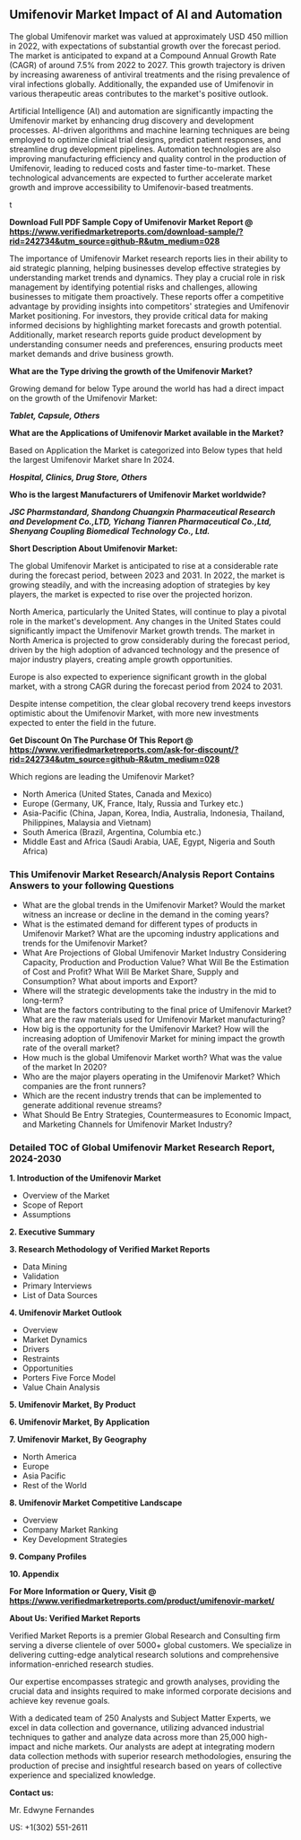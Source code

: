 <h2>Umifenovir Market Impact of AI and Automation</h2><p>The global Umifenovir market was valued at approximately USD 450 million in 2022, with expectations of substantial growth over the forecast period. The market is anticipated to expand at a Compound Annual Growth Rate (CAGR) of around 7.5% from 2022 to 2027. This growth trajectory is driven by increasing awareness of antiviral treatments and the rising prevalence of viral infections globally. Additionally, the expanded use of Umifenovir in various therapeutic areas contributes to the market's positive outlook.</p><p>Artificial Intelligence (AI) and automation are significantly impacting the Umifenovir market by enhancing drug discovery and development processes. AI-driven algorithms and machine learning techniques are being employed to optimize clinical trial designs, predict patient responses, and streamline drug development pipelines. Automation technologies are also improving manufacturing efficiency and quality control in the production of Umifenovir, leading to reduced costs and faster time-to-market. These technological advancements are expected to further accelerate market growth and improve accessibility to Umifenovir-based treatments.</p>t</p><p id="" class=""><strong>Download Full PDF Sample Copy of Umifenovir Market Report @ <a href="https://www.verifiedmarketreports.com/download-sample/?rid=242734&utm_source=github-R&utm_medium=028" target="_blank">https://www.verifiedmarketreports.com/download-sample/?rid=242734&utm_source=github-R&utm_medium=028</a></strong></p><p>The importance of&nbsp;Umifenovir Market research reports lies in their ability to aid strategic planning, helping businesses develop effective strategies by understanding market trends and dynamics. They play a crucial role in risk management by identifying potential risks and challenges, allowing businesses to mitigate them proactively. These reports offer a competitive advantage by providing insights into competitors' strategies and Umifenovir Market positioning. For investors, they provide critical data for making informed decisions by highlighting market forecasts and growth potential. Additionally, market research reports guide product development by understanding consumer needs and preferences, ensuring products meet market demands and drive business growth.</p><p><strong>What are the&nbsp;Type driving the growth of the Umifenovir Market?</strong></p><p id="" class="">Growing demand for below Type around the world has had a direct impact on the growth of the Umifenovir Market:</p><em><strong>Tablet, Capsule, Others</strong></em></p><strong>What are the&nbsp;Applications&nbsp;of Umifenovir Market available in the Market?</strong></p><p id="" class="">Based on Application the Market is categorized into Below types that held the largest Umifenovir Market share In 2024.</p><em><strong>Hospital, Clinics, Drug Store, Others</strong></em></p><strong>Who is the largest Manufacturers of Umifenovir Market worldwide?</strong></p><p><em><strong>JSC Pharmstandard, Shandong Chuangxin Pharmaceutical Research and Development Co.,LTD, Yichang Tianren Pharmaceutical Co.,Ltd, Shenyang Coupling Biomedical Technology Co., Ltd.</strong></em></p><p id="" class=""><strong>Short Description About Umifenovir Market:</strong></p><p>The global Umifenovir Market is anticipated to rise at a considerable rate during the forecast period, between 2023 and 2031. In 2022, the market is growing steadily, and with the increasing adoption of strategies by key players, the market is expected to rise over the projected horizon.</p><p>North America, particularly the United States, will continue to play a pivotal role in the market's development. Any changes in the United States could significantly impact the Umifenovir Market growth trends. The market in North America is projected to grow considerably during the forecast period, driven by the high adoption of advanced technology and the presence of major industry players, creating ample growth opportunities.</p><p>Europe is also expected to experience significant growth in the global market, with a strong CAGR during the forecast period from 2024 to 2031.</p><p>Despite intense competition, the clear global recovery trend keeps investors optimistic about the Umifenovir Market, with more new investments expected to enter the field in the future.</p><p id="" class=""><strong>Get Discount On The Purchase Of This Report @ <a href="https://www.verifiedmarketreports.com/ask-for-discount/?rid=242734&utm_source=github-R&utm_medium=028" target="_blank">https://www.verifiedmarketreports.com/ask-for-discount/?rid=242734&utm_source=github-R&utm_medium=028</a></strong></p>Which regions are leading the Umifenovir Market?</p><ul><li>North America (United States, Canada and Mexico)</li><li>Europe (Germany, UK, France, Italy, Russia and Turkey etc.)</li><li>Asia-Pacific (China, Japan, Korea, India, Australia, Indonesia, Thailand, Philippines, Malaysia and Vietnam)</li><li>South America (Brazil, Argentina, Columbia etc.)</li><li>Middle East and Africa (Saudi Arabia, UAE, Egypt, Nigeria and South Africa)</li></ul><h3 id="" class="">This Umifenovir Market Research/Analysis Report Contains Answers to your following Questions</h3><ul><li>What are the global trends in the Umifenovir Market? Would the market witness an increase or decline in the demand in the coming years?</li><li>What is the estimated demand for different types of products in Umifenovir Market? What are the upcoming industry applications and trends for the Umifenovir Market?</li><li>What Are Projections of Global Umifenovir Market Industry Considering Capacity, Production and Production Value? What Will Be the Estimation of Cost and Profit? What Will Be Market Share, Supply and Consumption? What about imports and Export?</li><li>Where will the strategic developments take the industry in the mid to long-term?</li><li>What are the factors contributing to the final price of Umifenovir Market? What are the raw materials used for Umifenovir Market manufacturing?</li><li>How big is the opportunity for the Umifenovir Market? How will the increasing adoption of Umifenovir Market for mining impact the growth rate of the overall market?</li><li>How much is the global Umifenovir Market worth? What was the value of the market In 2020?</li><li>Who are the major players operating in the Umifenovir Market? Which companies are the front runners?</li><li>Which are the recent industry trends that can be implemented to generate additional revenue streams?</li><li>What Should Be Entry Strategies, Countermeasures to Economic Impact, and Marketing Channels for Umifenovir Market Industry?</li></ul><h3 id="" class="">Detailed TOC of Global Umifenovir Market Research Report, 2024-2030</h3><p id="" class=""><strong>1. Introduction of the Umifenovir Market</strong></p><ul><li>Overview of the Market</li><li>Scope of Report</li><li>Assumptions</li></ul><p id="" class=""><strong>2. Executive Summary</strong></p><p id="" class=""><strong>3. Research Methodology of Verified Market Reports</strong></p><ul><li>Data Mining</li><li>Validation</li><li>Primary Interviews</li><li>List of Data Sources</li></ul><p id="" class=""><strong>4. Umifenovir Market Outlook</strong></p><ul><li>Overview</li><li>Market Dynamics</li><li>Drivers</li><li>Restraints</li><li>Opportunities</li><li>Porters Five Force Model</li><li>Value Chain Analysis</li></ul><p id="" class=""><strong>5. Umifenovir Market, By Product</strong></p><p id="" class=""><strong>6. Umifenovir Market, By Application</strong></p><p id="" class=""><strong>7. Umifenovir Market, By Geography</strong></p><ul><li>North America</li><li>Europe</li><li>Asia Pacific</li><li>Rest of the World</li></ul><p id="" class=""><strong>8. Umifenovir Market Competitive Landscape</strong></p><ul><li>Overview</li><li>Company Market Ranking</li><li>Key Development Strategies</li></ul><p id="" class=""><strong>9. Company Profiles</strong></p><p id="" class=""><strong>10. Appendix</strong></p><p id="" class=""><strong>For More Information or Query, Visit @ <a href="https://www.verifiedmarketreports.com/product/umifenovir-market/" target="_blank">https://www.verifiedmarketreports.com/product/umifenovir-market/</a></strong></p><p id="" class=""><strong>About Us: Verified Market Reports</strong></p><p id="" class="">Verified Market Reports is a premier Global Research and Consulting firm serving a diverse clientele of over 5000+ global customers. We specialize in delivering cutting-edge analytical research solutions and comprehensive information-enriched research studies.</p><p id="" class="">Our expertise encompasses strategic and growth analyses, providing the crucial data and insights required to make informed corporate decisions and achieve key revenue goals.</p><p id="" class="">With a dedicated team of 250 Analysts and Subject Matter Experts, we excel in data collection and governance, utilizing advanced industrial techniques to gather and analyze data across more than 25,000 high-impact and niche markets. Our analysts are adept at integrating modern data collection methods with superior research methodologies, ensuring the production of precise and insightful research based on years of collective experience and specialized knowledge.</p><p id="" class=""><strong>Contact us:</strong></p><p id="" class="">Mr. Edwyne Fernandes</p><p id="" class="">US: +1(302) 551-2611</p>